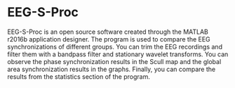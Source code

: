 # EEG-S-Proc

EEG-S-Proc is an open source software created through the MATLAB r2016b application designer. The program is used to compare the EEG synchronizations of different groups.
You can trim the EEG recordings and filter them with a bandpass filter and stationary wavelet transforms.
You can observe the phase synchronization results in the Scull map and the global area synchronization results in the graphs.
Finally, you can compare the results from the statistics section of the program.

